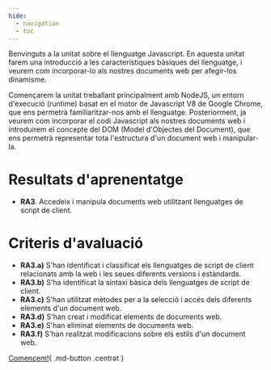 ```yaml
---
hide:
  - navigation
  - toc
---
```


<style>
  .centrat{
    background-color: var(--md-accent-fg-color);
    /*color: var(--md-default-fg-color--lighter) !important;*/
    color: #ffffff !important;
    text-align: center !important;
    display: block !important;
    width: 200px !important;
    margin: 0 auto !important;
  }
  body{
    background-image: none !important;
  }
</style>


Benvinguts a la unitat sobre el llenguatge Javascript. En aquesta unitat farem una introducció a les característiques bàsiques del llenguatge, i veurem com incorporar-lo als nostres documents web per afegir-los dinamisme.

Començarem la unitat treballant principalment amb NodeJS, un entorn d'execució (runtime) basat en el motor de Javascript V8 de Google Chrome, que ens permetrà familiaritzar-nos amb el llenguatge. Posteriorment, ja veurem com incorporar el codi Javascript als nostres documents web i introduirem el concepte del DOM (Model d'Objectes del Document), que ens permetrà representar tota l'estructura d'un document web i manipular-la.

# Resultats d'aprenentatge

* **RA3**. Accedeix i manipula documents web utilitzant llenguatges de script de client.

# Criteris d'avaluació 

* **RA3.a)** S'han identificat i classificat els llenguatges de script de client relacionats amb la web i les seues diferents versions i estàndards.
* **RA3.b)** S'ha identificat la sintaxi bàsica dels llenguatges de script de client.
* **RA3.c)** S'han utilitzat mètodes per a la selecció i accés dels diferents elements d'un document web.
* **RA3.d)** S'han creat i modificat elements de documents web.
* **RA3.e)** S'han eliminat elements de documents web.
* **RA3.f)** S'han realitzat modificacions sobre els estils d'un document web.

[Comencem!](1.intro.md){ .md-button .centrat }